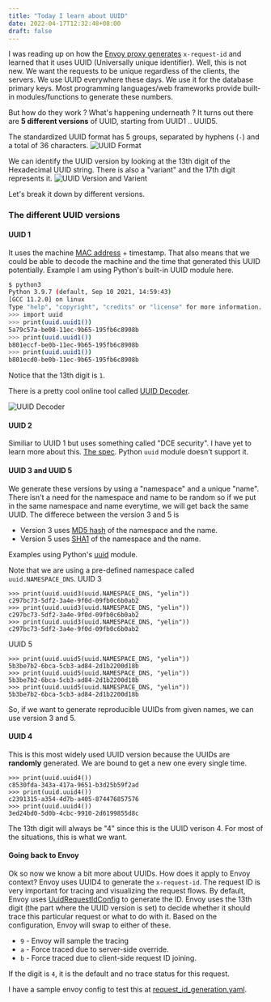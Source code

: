 ```yaml
---
title: "Today I learn about UUID"
date: 2022-04-17T12:32:48+08:00
draft: false
---
```


I was reading up on how the [Envoy proxy generates](https://www.envoyproxy.io/docs/envoy/latest/configuration/http/http_conn_man/headers#config-http-conn-man-headers-x-request-id) `x-request-id` and learned that it uses UUID (Universally unique identifier).
Well, this is not new. We want the requests to be unique regardless of the clients, the servers.
We use UUID everywhere these days. We use it for the database primary keys.
Most programming languages/web frameworks provide built-in modules/functions to generate these numbers.

But how do they work ? What's happening underneath ?
It turns out there are **5 different versions** of UUID, starting from UUID1 .. UUID5.

The standardized UUID format has 5 groups, separated by hyphens (`-`) and a total of 36 characters.
![UUID Format](/uuid_format.png)

We can identify the UUID version by looking at the 13th digit of the Hexadecimal UUID string.
There is also a "variant" and the 17th digit represents it.
![UUID Version and Varient](/uuid_version_and_varient.png)

Let's break it down by different versions.

### The different UUID versions

#### UUID 1

It uses the machine [MAC address](https://en.wikipedia.org/wiki/MAC_address) + timestamp. That also means that we could be able to decode the machine and the time that generated this UUID potentially.
Example
I am using Python's built-in UUID module here.
```bash
$ python3
Python 3.9.7 (default, Sep 10 2021, 14:59:43)
[GCC 11.2.0] on linux
Type "help", "copyright", "credits" or "license" for more information.
>>> import uuid
>>> print(uuid.uuid1())
5a79c57a-be08-11ec-9b65-195fb6c8908b
>>> print(uuid.uuid1())
b801eccf-be0b-11ec-9b65-195fb6c8908b
>>> print(uuid.uuid1())
b801ecd0-be0b-11ec-9b65-195fb6c8908b
```
Notice that the 13th digit is `1`.

There is a pretty cool online tool called [UUID Decoder](https://www.uuidtools.com/decode).

![UUID Decoder](/uuid_decoder.png)

#### UUID 2

Similiar to UUID 1 but uses something called "DCE security". I have yet to learn more about this. [The spec](https://pubs.opengroup.org/onlinepubs/9696989899/chap5.htm#tagcjh_08_02_01_01). Python `uuid` module doesn't support it.

#### UUID 3 and UUID 5

We generate these versions by using a "namespace" and a unique "name". There isn't a need for the namespace and name to be random so if we put in the same namespace and name everytime, we will get back the same UUID.
The differece between the version 3 and 5 is
- Version 3 uses [MD5 hash](https://en.wikipedia.org/wiki/MD5) of the namespace and the name.
- Version 5 uses [SHA1](https://en.wikipedia.org/wiki/SHA-1) of the namespace and the name.

Examples using Python's [uuid](https://docs.python.org/3/library/uuid.html) module.

Note that we are using a pre-defined namespace called `uuid.NAMESPACE_DNS`.
UUID 3
```
>>> print(uuid.uuid3(uuid.NAMESPACE_DNS, "yelin"))
c297bc73-5df2-3a4e-9f0d-09fb0c6b0ab2
>>> print(uuid.uuid3(uuid.NAMESPACE_DNS, "yelin"))
c297bc73-5df2-3a4e-9f0d-09fb0c6b0ab2
>>> print(uuid.uuid3(uuid.NAMESPACE_DNS, "yelin"))
c297bc73-5df2-3a4e-9f0d-09fb0c6b0ab2
```

UUID 5
```
>>> print(uuid.uuid5(uuid.NAMESPACE_DNS, "yelin"))
5b3be7b2-6bca-5cb3-ad84-2d1b2200d18b
>>> print(uuid.uuid5(uuid.NAMESPACE_DNS, "yelin"))
5b3be7b2-6bca-5cb3-ad84-2d1b2200d18b
>>> print(uuid.uuid5(uuid.NAMESPACE_DNS, "yelin"))
5b3be7b2-6bca-5cb3-ad84-2d1b2200d18b
```

So, if we want to generate reproducible UUIDs from given names, we can use version 3 and 5.

#### UUID 4

This is this most widely used UUID version because the UUIDs are **randomly** generated.
We are bound to get a new one every single time.
```
>>> print(uuid.uuid4())
c8530fda-343a-417a-9651-b3d25b59f2ad
>>> print(uuid.uuid4())
c2391315-a354-4d7b-a405-874476857576
>>> print(uuid.uuid4())
3ed24bd0-5d0b-4cbc-9910-2d6199855d8c
```
The 13th digit will always be "4" since this is the UUID verison 4.
For most of the situations, this is what we want.

#### Going back to Envoy

Ok so now we know a bit more about UUIDs. How does it apply to Envoy context?
Envoy uses UUID4 to generate the `x-request-id`. The request ID is very important for tracing and visualizing the request flows.
By default, Envoy uses [UuidRequestIdConfig](https://www.envoyproxy.io/docs/envoy/latest/api-v3/extensions/request_id/uuid/v3/uuid.proto#extensions-request-id-uuid-v3-uuidrequestidconfig) to generate the ID.
Envoy uses the 13th digit (the part where the UUID version is set) to decide whether it should trace this particular request or what to do with it. Based on the configuration, Envoy will swap to either of these.
- `9` - Envoy will sample the tracing
- `a` - Force traced due to server-side override.
- `b` - Force traced due to client-side request ID joining.

If the digit is `4`, it is the default and no trace status for this request.

I have a sample envoy config to test this at [request_id_generation.yaml](https://github.com/yelinaung/envoy-fundamentals-configs/blob/master/request_id_generation.yaml).
